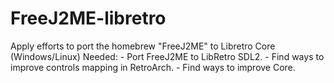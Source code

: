 # FreeJ2ME-libretro
Apply efforts to port the homebrew "FreeJ2ME" to Libretro Core (Windows/Linux)  Needed:  - Port FreeJ2ME to LibRetro SDL2. - Find ways to improve controls mapping in RetroArch. - Find ways to improve Core. 
